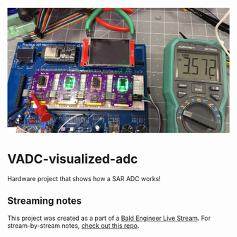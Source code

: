 ![Early Baldbits Demo](https://github.com/baldengineer/VADC-visualized-adc/blob/main/images/baldbits-4bit-demo.jpg)

# VADC-visualized-adc
 Hardware project that shows how a SAR ADC works!


## Streaming notes
This project was created as a part of a [Bald Engineer Live Stream](https://twitch.tv/baldengineer). For stream-by-stream notes, [check out this repo](https://bald.ee/60-notes).
